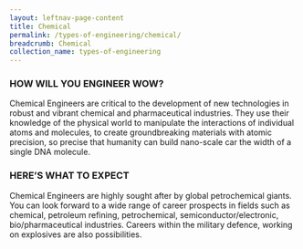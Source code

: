 ```yaml
---
layout: leftnav-page-content
title: Chemical
permalink: /types-of-engineering/chemical/
breadcrumb: Chemical
collection_name: types-of-engineering
---
```


### HOW WILL YOU ENGINEER WOW?

Chemical Engineers are critical to the development of new technologies in robust and vibrant chemical and pharmaceutical industries. They use their knowledge of the physical world to manipulate the interactions of individual atoms and molecules, to create groundbreaking materials with atomic precision, so precise that humanity can build nano-scale car the width of a single DNA molecule.

### HERE’S WHAT TO EXPECT

Chemical Engineers are highly sought after by global petrochemical giants. You can look forward to a wide range of career prospects in fields such as chemical, petroleum refining, petrochemical, semiconductor/electronic, bio/pharmaceutical industries. Careers within the military defence, working on explosives are also possibilities.
